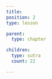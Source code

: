 ```yaml
---
title:
position: 2
type: lesson

parent:
  type: chapter

children:
  type: sutra
  count: 22

---
```

